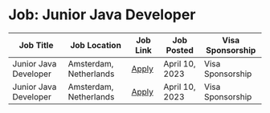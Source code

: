 # Job: Junior Java Developer

| Job Title | Job Location | Job Link | Job Posted | Visa Sponsorship |
| --- | --- | --- | --- | --- |
| Junior Java Developer | Amsterdam, Netherlands | [Apply](https://picnic.app/careers/jobs/3646168/technology--amp--engineering/amsterdam-north-holland-netherlands/junior-java-developer) | April 10, 2023 | Visa Sponsorship |
| Junior Java Developer | Amsterdam, Netherlands | [Apply](https://picnic.app/careers/jobs/3646168/technology--amp--engineering/amsterdam-north-holland-netherlands/junior-java-developer) | April 10, 2023 | Visa Sponsorship |
